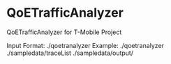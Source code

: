 QoETrafficAnalyzer
==================

QoETrafficAnalyzer for T-Mobile Project

Input Format:
 ./qoetranalyzer <trace list file name> <output file folder name>
Example: ./qoetranalyzer ./sampledata/traceList ./sampledata/output/
